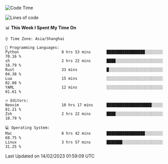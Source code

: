<!--START_SECTION:waka-->
![Code Time](http://img.shields.io/badge/Code%20Time-1%2C143%20hrs%2028%20mins-blue)

![Lines of code](https://img.shields.io/badge/From%20Hello%20World%20I%27ve%20Written-24%20Thousand%20lines%20of%20code-blue)

📊 **This Week I Spent My Time On** 

```text
⌚︎ Time Zone: Asia/Shanghai

💬 Programming Languages: 
Python                   8 hrs 53 mins       █████████████████░░░░░░░░   70.16 % 
sh                       2 hrs 22 mins       ████░░░░░░░░░░░░░░░░░░░░░   18.79 % 
Rust                     33 mins             █░░░░░░░░░░░░░░░░░░░░░░░░   04.38 % 
Lua                      15 mins             ░░░░░░░░░░░░░░░░░░░░░░░░░   02.08 % 
YAML                     12 mins             ░░░░░░░░░░░░░░░░░░░░░░░░░   01.61 % 

🔥 Editors: 
Neovim                   10 hrs 17 mins      ████████████████████░░░░░   81.21 % 
Zsh                      2 hrs 22 mins       ████░░░░░░░░░░░░░░░░░░░░░   18.79 % 

💻 Operating System: 
Mac                      8 hrs 42 mins       █████████████████░░░░░░░░   68.75 % 
Linux                    3 hrs 57 mins       ███████░░░░░░░░░░░░░░░░░░   31.25 % 

```


 Last Updated on 14/02/2023 01:59:09 UTC
<!--END_SECTION:waka-->

